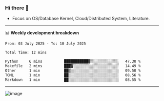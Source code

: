 ### Hi there 👋
<!-- * Daily Meditation via Leetcode/Competitive-Programming. -->
* Focus on OS/Database Kernel, Cloud/Distributed System, Literature.

-------

📊 **Weekly development breakdown**
<!--START_SECTION:waka-->

```txt
From: 03 July 2025 - To: 10 July 2025

Total Time: 12 mins

Python     6 mins          ███████████▓░░░░░░░░░░░░░   47.30 %
Makefile   2 mins          ███▓░░░░░░░░░░░░░░░░░░░░░   14.49 %
Other      1 min           ██▒░░░░░░░░░░░░░░░░░░░░░░   09.50 %
TOML       1 min           ██░░░░░░░░░░░░░░░░░░░░░░░   08.56 %
Markdown   1 min           ██░░░░░░░░░░░░░░░░░░░░░░░   08.55 %
```

<!--END_SECTION:waka-->

-------

<!-- [![Leetcode Stats](https://leetcard.jacoblin.cool/hzhang413?font=Fira+Mono)](https://leetcode.com/fxrc) -->
![image](./cyberpunk-ghost-in-the-shell.gif)
<!--![image](./gis-archive.png)-->
